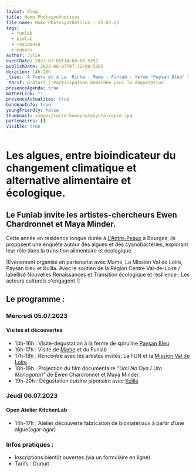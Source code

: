 ```yaml
---
layout: blog
title: Homo Photosyntheticus
file_name: Homo Photosyntheticus - 05.07.23
tags:
  - funlab
  - biolab
  - résidence
  - makers
author: Julie
eventDate: 2023-07-05T14:00:08.539Z
publishDate: 2023-06-07T07:32:08.590Z
duration: 14h-20h
_lieu: 'A Tours et à La  Riche : Mame - Funlab - ferme "Paysan Bleu" '
_tarif: Gratuit / Participation demandée pour la dégustation
presenceAgenda: true
motherLink: ""
presenceActualites: true
bandeauInfo: true
youngFriendly: false
thumbnail: images/carré-homophotosynth-copie.jpg
partenaires: []
visible: true
---
```

# Les algues, entre bioindicateur du changement climatique et alternative alimentaire et écologique.
## Le Funlab invite les artistes-chercheurs Ewen Chardronnet et Maya Minder. 

Cette année en résidence longue durée à [L‘Antre-Peaux](https://antrepeaux.net/ressources/projet-homo-photosyntheticus-spiruline-sur-mars-deviendrons-nous-des-petits-hommes-verts/) à Bourges, ils proposent une enquête autour des algues et des cyanobactéries, explorant leur rôle dans la transition alimentaire et écologique. 

[Evènement organisé en partenariat avec Mame, La Mission Val de Loire, Paysan bleu et Kulila. Avec le soutien de la Région Centre Val-de-Loire / labellisé Nouvelles Renaissances et Transition écologique et résilience : Les acteurs culturels s'engagent !]

## Le programme :

### Mercredi 05.07.2023 
#### Visites et découvertes
* 14h-16h : Visite-dégustation à la ferme de spiruline [Paysan Bleu](https://www.paysanbleu.fr/)
* 16h-17h : Visite de [Mame](https://mame-tours.com/) et du Funlab
* 17h-18h : Rencontre avec les artistes invités, La FUN et la [Mission Val de Loire](https://www.valdeloire.org)
* 18h-19h : Projection du film documentaire *"Umi No Oya / Uto Monogatari"* de Ewen Chardronnet et Maya Minder. 
* 19h-20h : Dégustation cuisine japonaire avec [Kulila](https://www.kulila.fr/)

### Jeudi 06.07.2023 
#### Open Atelier KitchenLab
* 14h-17h : Atelier découverte fabrication de biomatériaux à partir d’une algue(agar-agar)

### Infos pratiques : 
* Inscriptions bientôt ouvertes (via un formulaire en ligne)
* Tarifs : Gratuit



